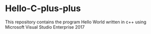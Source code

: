 # Hello-C-plus-plus
This repository contains the program Hello World written in c++ using Microsoft Visual Studio Enterprise 2017 
